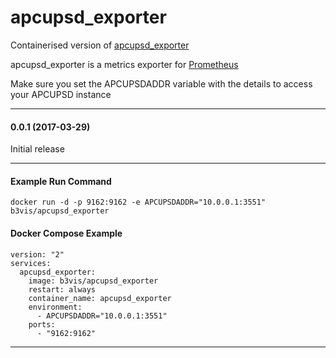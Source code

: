 # apcupsd_exporter

Containerised version of [apcupsd_exporter](https://github.com/mdlayher/apcupsd_exporter)

apcupsd_exporter is a metrics exporter for [Prometheus](https://prometheus.io/)

Make sure you set the APCUPSDADDR variable with the details to access your APCUPSD instance

---
#### 0.0.1 (2017-03-29)

Initial release

---
#### Example Run Command

```
docker run -d -p 9162:9162 -e APCUPSDADDR="10.0.0.1:3551" b3vis/apcupsd_exporter
```

#### Docker Compose Example
```
version: "2"
services:
  apcupsd_exporter:
    image: b3vis/apcupsd_exporter
    restart: always
    container_name: apcupsd_exporter
    environment:
      - APCUPSDADDR="10.0.0.1:3551"
    ports:
      - "9162:9162"
```
---
